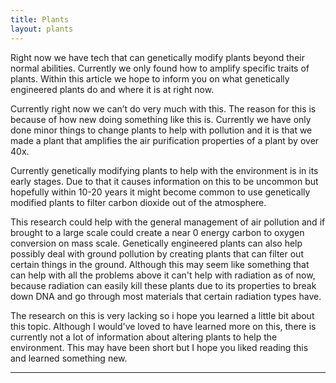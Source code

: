 ```yaml
---
title: Plants
layout: plants
---
```


Right now we have tech that can genetically modify plants beyond their normal abilities. Currently we only found how to amplify specific traits of plants. Within this article we hope to inform you on what genetically engineered plants do and where it is at right now.

Currently right now we can’t do very much with this. The reason for this is because of how new doing something like this is. Currently we have only done minor things to change plants to help with pollution and it is that we made a plant that amplifies the air purification properties of a plant by over 40x.

Currently genetically modifying plants to help with the environment is in its early stages. Due to that it causes information on this to be uncommon but hopefully within 10-20 years it might become common to use genetically modified plants to filter carbon dioxide out of the atmosphere.

This research could help with the general management of air pollution and if brought to a large scale could create a near 0 energy carbon to oxygen conversion on mass scale. Genetically engineered plants can also help possibly deal with ground pollution by creating plants that can filter out certain things in the ground. Although this may seem like something that can help with all the problems above it can't help with radiation as of now, because radiation can easily kill these plants due to its properties to break down DNA and go through most materials that certain radiation types have.

The research on this is very lacking so i hope you learned a little bit about this topic. Although I would've loved to have learned more on this, there is currently not a lot of information about altering plants to help the environment. This may have been short but I hope you liked reading this and learned something new.




----

[^1]: [It can take up to 10 minutes for changes to your site to publish after you push the changes to GitHub](https://docs.github.com/en/pages/setting-up-a-github-pages-site-with-jekyll/creating-a-github-pages-site-with-jekyll#creating-your-site).

[Just the Docs]: https://just-the-docs.github.io/just-the-docs/
[GitHub Pages]: https://docs.github.com/en/pages
[README]: https://github.com/just-the-docs/just-the-docs-template/blob/main/README.md
[Jekyll]: https://jekyllrb.com
[GitHub Pages / Actions workflow]: https://github.blog/changelog/2022-07-27-github-pages-custom-github-actions-workflows-beta/
[use this template]: https://github.com/just-the-docs/just-the-docs-template/generate
